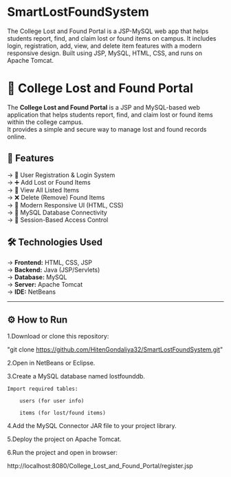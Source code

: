 # SmartLostFoundSystem
The College Lost and Found Portal is a JSP-MySQL web app that helps students report, find, and claim lost or found items on campus. It includes login, registration, add, view, and delete item features with a modern responsive design. Built using JSP, MySQL, HTML, CSS, and runs on Apache Tomcat.

# 🎒 College Lost and Found Portal

The **College Lost and Found Portal** is a JSP and MySQL-based web application that helps students report, find, and claim lost or found items within the college campus.  
It provides a simple and secure way to manage lost and found records online.

## 🚀 Features
-> 🧍 User Registration & Login System  
-> ➕ Add Lost or Found Items  
-> 👀 View All Listed Items  
-> ❌ Delete (Remove) Found Items  
-> 🎨 Modern Responsive UI (HTML, CSS)  
-> 💾 MySQL Database Connectivity  
-> 🔐 Session-Based Access Control


## 🛠️ Technologies Used
-> **Frontend:** HTML, CSS, JSP  
-> **Backend:** Java (JSP/Servlets)  
-> **Database:** MySQL  
-> **Server:** Apache Tomcat  
-> **IDE:** NetBeans 

---

## ⚙️ How to Run
1.Download or clone this repository:

   "git clone https://github.com/HitenGondaliya32/SmartLostFoundSystem.git"
   
2.Open in NetBeans or Eclipse.

3.Create a MySQL database named lostfounddb.

    Import required tables:
    
        users (for user info)
        
        items (for lost/found items)
        
4.Add the MySQL Connector JAR file to your project library.

5.Deploy the project on Apache Tomcat.

6.Run the project and open in browser:

  http://localhost:8080/College_Lost_and_Found_Portal/register.jsp
  
